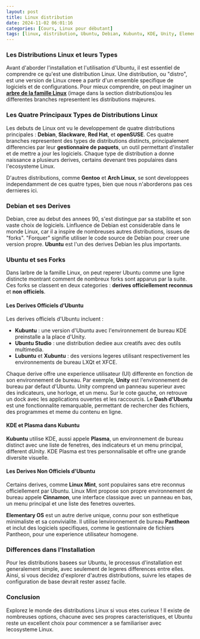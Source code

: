 ```yaml
---
layout: post
title: Linux distribution
date: 2024-11-02 06:01:16
categories: [Cours, Linux pour débutant]
tags: [linux, distribution, Ubuntu, Debian, Kubuntu, KDE, Unity, ElementaryOS, LinuxMint, environnement de bureau, openSUSE, Slackware]
---
```


### **Les Distributions Linux et leurs Types**

Avant d'aborder l'installation et l'utilisation d'Ubuntu, il est essentiel de comprendre ce qu'est une distribution Linux. Une distribution, ou "distro", est une version de Linux creee a partir d'un ensemble specifique de logiciels et de configurations. Pour mieux comprendre, on peut imaginer un [**arbre de la famille Linux**](https://fr.wikipedia.org/wiki/Linux) (image dans la section distributions)ou les differentes branches representent les distributions majeures.

### Les Quatre Principaux Types de Distributions Linux
Les debuts de Linux ont vu le developpement de quatre distributions principales : **Debian**, **Slackware**, **Red Hat**, et **openSUSE**. Ces quatre branches representent des types de distributions distincts, principalement differencies par leur **gestionnaire de paquets**, un outil permettant d'installer et de mettre a jour les logiciels. Chaque type de distribution a donne naissance a plusieurs derives, certains devenant tres populaires dans l'ecosysteme Linux.

D'autres distributions, comme **Gentoo** et **Arch Linux**, se sont developpees independamment de ces quatre types, bien que nous n'aborderons pas ces dernieres ici.

### Debian et ses Derives
Debian, cree au debut des annees 90, s'est distingue par sa stabilite et son vaste choix de logiciels. Linfluence de Debian est considerable dans le monde Linux, car il a inspire de nombreuses autres distributions, issues de "forks". "Forquer" signifie utiliser le code source de Debian pour creer une version propre. **Ubuntu** est l'un des derives Debian les plus importants.

### Ubuntu et ses Forks
Dans larbre de la famille Linux, on peut reperer Ubuntu comme une ligne distincte montrant comment de nombreux forks sont apparus par la suite. Ces forks se classent en deux categories : **derives officiellement reconnus** et **non officiels**.

#### Les Derives Officiels d'Ubuntu
Les derives officiels d'Ubuntu incluent :
- **Kubuntu** : une version d'Ubuntu avec l'environnement de bureau KDE preinstalle a la place d'Unity.
- **Ubuntu Studio** : une distribution dediee aux creatifs avec des outils multimedia.
- **Lubuntu** et **Xubuntu** : des versions legeres utilisant respectivement les environnements de bureau LXQt et XFCE.

Chaque derive offre une experience utilisateur (UI) differente en fonction de son environnement de bureau. Par exemple, **Unity** est l'environnement de bureau par defaut d'Ubuntu. Unity comprend un panneau superieur avec des indicateurs, une horloge, et un menu. Sur le cote gauche, on retrouve un dock avec les applications ouvertes et les raccourcis. Le **Dash d'Ubuntu** est une fonctionnalite remarquable, permettant de rechercher des fichiers, des programmes et meme du contenu en ligne.

#### KDE et Plasma dans Kubuntu
**Kubuntu** utilise KDE, aussi appele **Plasma**, un environnement de bureau distinct avec une liste de fenetres, des indicateurs et un menu principal, different dUnity. KDE Plasma est tres personnalisable et offre une grande diversite visuelle.

#### Les Derives Non Officiels d'Ubuntu
Certains derives, comme **Linux Mint**, sont populaires sans etre reconnus officiellement par Ubuntu. Linux Mint propose son propre environnement de bureau appele **Cinnamon**, une interface classique avec un panneau en bas, un menu principal et une liste des fenetres ouvertes.

**Elementary OS** est un autre derive unique, connu pour son esthetique minimaliste et sa convivialite. Il utilise lenvironnement de bureau **Pantheon** et inclut des logiciels specifiques, comme le gestionnaire de fichiers Pantheon, pour une experience utilisateur homogene.

### Differences dans l'Installation
Pour les distributions basees sur Ubuntu, le processus d'installation est generalement simple, avec seulement de legeres differences entre elles. Ainsi, si vous decidez d'explorer d'autres distributions, suivre les etapes de configuration de base devrait rester assez facile.

### Conclusion
Explorez le monde des distributions Linux si vous etes curieux ! Il existe de nombreuses options, chacune avec ses propres caracteristiques, et Ubuntu reste un excellent choix pour commencer a se familiariser avec lecosysteme Linux.
